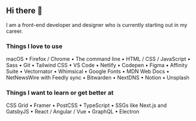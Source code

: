 ## Hi there 👋

I am a front-end developer and designer who is currently starting out in my career.

### Things I love to use

macOS • Firefox / Chrome • The command line • HTML / CSS / JavaScript • Sass • Git • Tailwind CSS • VS Code • Netlify • Codepen • Figma • Affinity Suite • Vectornator • Whimsical • Google Fonts • MDN Web Docs • NetNewsWire with Feedly sync • Bitwarden • NextDNS • Notion • Unsplash

### Things I want to learn or get better at

CSS Grid • Framer • PostCSS • TypeScript • SSGs like Next.js and GatsbyJS • React / Angular / Vue •  GraphQL • Electron
